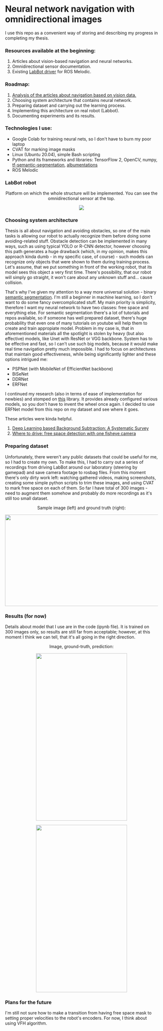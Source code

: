 # Neural network navigation with omnidirectional images
I use this repo as a convenient way of storing and describing my progress in completing my thesis.

### Resources available at the beginning:
1. Articles about vision-based navigation and neural networks.
2. Omnidirectional sensor documentation.
3. Existing [LabBot driver](https://github.com/PUTvision/ROS-labbot) for ROS Melodic.

### Roadmap:
1. [Analysis of the articles about navigation based on vision data.](#system-architecture)
2. Choosing system architecture that contains neural network.
3. Preparing dataset and carrying out the learning process. 
4. Implementing this architecture on real robot (Labbot).
5. Documenting experiments and its results.

 ### Technologies I use:
- Google Colab for training neural nets, so I don't have to burn my poor laptop
- CVAT for marking image masks
- Linux (Ubuntu 20.04), simple Bash scripting
- Python and its frameworks and libraries: TensorFlow 2, OpenCV, numpy, [tf-semantic-segmentation](https://github.com/baudcode/tf-semantic-segmentation), [albumentations](https://github.com/albumentations-team/albumentations)
- ROS Melodic

### LabBot robot
<p align="center">Platform on which the whole structure will be implemented. You can see the omnidirectional sensor at the top.</p>
<p align="center">
  <img src="images/labbot.png">
</p>

### Choosing system architecture
Thesis is all about navigation and avoiding obstacles, so one of the main tasks is allowing our robot to actually recognize them before doing some avoiding-related stuff. Obstacle detection can be implemented in many ways, such as using typical YOLO or R-CNN detector, however choosing this path generates a huge drawback (which, in my opinion, makes this approach kinda dumb - in my specific case, of course) - such models can recognize only objects that were shown to them during training process. Let's assume, that we put something in front of the working robot, that its model sees this object a very first time. There's possibility, that our robot will simply go straight, it won't care about any unknown stuff and... cause collision.

That's why I've given my attention to a way more universal solution - binary [semantic segmentation](https://www.jeremyjordan.me/semantic-segmentation/).
I'm still a beginner in machine learning, so I don't want to do some fancy overcomplicated stuff. My main priority is simplicity, therefore I want my neural network to have two classes: free space and everything else.
For semantic segmentation there's a lot of tutorials and repos available, so if someone has well prepared dataset, there's huge probability that even one of many tutorials on youtube will help them to create and train appropiate model. Problem in my case is, that in aforementioned materials all the spotlight is stolen by heavy (but also effective) models, like Unet with ResNet or VGG backbone.
System has to be effective and fast, so I can't use such big models, because it would make real time navigation pretty much impossible. I had to focus on architectures that maintain good effectiveness, while being significantly lighter and these options intrigued me:
- PSPNet (with MobileNet of EfficientNet backbone)
- BiSeNet
- DDRNet
- ERFNet

I continued my research (also in terms of ease of implementation for newbies) and stomped on [this](https://github.com/baudcode/tf-semantic-segmentation) library. It provides already configured various models, so you don't have to invent the wheel once again. I decided to use ERFNet model from this repo on my dataset and see where it goes.

These articles were kinda helpful. 
1. [Deep Learning based Background Subtraction: A Systematic Survey](https://www.researchgate.net/publication/341049745_Deep_Learning_based_Background_Subtraction_A_Systematic_Survey/link/5f040841299bf1881607d9a5/download)
2. [Where to drive: free space detection with one fisheye camera](https://arxiv.org/abs/2011.05822)

### Preparing dataset
Unfortunately, there weren't any public datasets that could be useful for me, so I had to create my own. To make this, I had to carry out a series of recordings from driving LabBot around our laboratory (steering by gamepad) and save camera footage to rosbag files. From this moment there's only dirty work left: watching gathered videos, making screenshots, creating some simple python scripts to trim these images, and using CVAT to mark free space on each of them. So far I have total of 300 images - need to augment them somehow and probably do more recordings as it's still too small dataset.
<p align="center">Sample image (left) and ground truth (right):</p>
<p align="center">
  <img width="798" height="300" src="images/img_groundtruth.png">
</p>

### Results (for now)
Details about model that I use are in the code (ipynb file). It is trained on 300 images only, so results are still far from acceptable; however, at this moment I think we can tell, that it's all going in the right direction. 
<p align="center">Image, ground-truth, prediction:</p>
<p align="center">
  <img width="300" height="549" src="images/result1.png">
</p>

<p align="center">
  <img width="300" height="549" src="images/result1.png">
</p>

### Plans for the future
I'm still not sure how to make a transition from having free space mask to setting proper velocities to the robot's encoders. For now, I think about using VFH algorithm.

